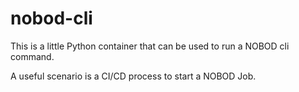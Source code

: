 # nobod-cli

This is a little Python container that can be used to run a NOBOD cli command. 

A useful scenario is a CI/CD process to start a NOBOD Job.